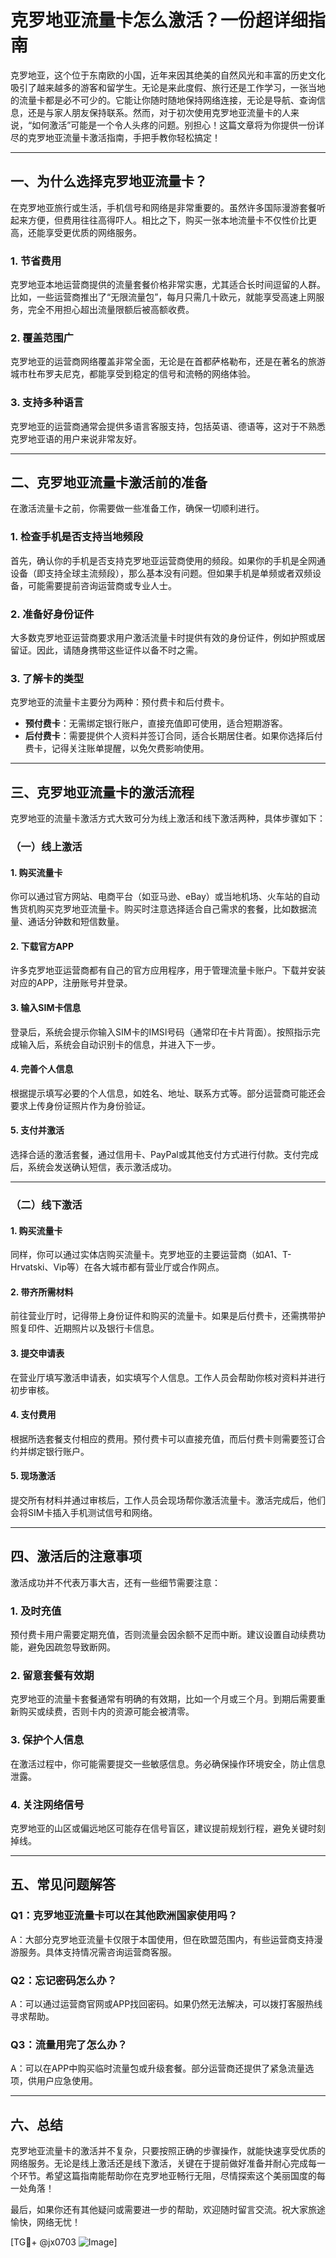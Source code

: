 # 克罗地亚流量卡怎么激活？一份超详细指南

克罗地亚，这个位于东南欧的小国，近年来因其绝美的自然风光和丰富的历史文化吸引了越来越多的游客和留学生。无论是来此度假、旅行还是工作学习，一张当地的流量卡都是必不可少的。它能让你随时随地保持网络连接，无论是导航、查询信息，还是与家人朋友保持联系。然而，对于初次使用克罗地亚流量卡的人来说，“如何激活”可能是一个令人头疼的问题。别担心！这篇文章将为你提供一份详尽的克罗地亚流量卡激活指南，手把手教你轻松搞定！

---

## 一、为什么选择克罗地亚流量卡？

在克罗地亚旅行或生活，手机信号和网络是非常重要的。虽然许多国际漫游套餐听起来方便，但费用往往高得吓人。相比之下，购买一张本地流量卡不仅性价比更高，还能享受更优质的网络服务。

### 1. **节省费用**
克罗地亚本地运营商提供的流量套餐价格非常实惠，尤其适合长时间逗留的人群。比如，一些运营商推出了“无限流量包”，每月只需几十欧元，就能享受高速上网服务，完全不用担心超出流量限额后被高额收费。

### 2. **覆盖范围广**
克罗地亚的运营商网络覆盖非常全面，无论是在首都萨格勒布，还是在著名的旅游城市杜布罗夫尼克，都能享受到稳定的信号和流畅的网络体验。

### 3. **支持多种语言**
克罗地亚的运营商通常会提供多语言客服支持，包括英语、德语等，这对于不熟悉克罗地亚语的用户来说非常友好。

---

## 二、克罗地亚流量卡激活前的准备

在激活流量卡之前，你需要做一些准备工作，确保一切顺利进行。

### 1. **检查手机是否支持当地频段**
首先，确认你的手机是否支持克罗地亚运营商使用的频段。如果你的手机是全网通设备（即支持全球主流频段），那么基本没有问题。但如果手机是单频或者双频设备，可能需要提前咨询运营商或专业人士。

### 2. **准备好身份证件**
大多数克罗地亚运营商要求用户激活流量卡时提供有效的身份证件，例如护照或居留证。因此，请随身携带这些证件以备不时之需。

### 3. **了解卡的类型**
克罗地亚的流量卡主要分为两种：预付费卡和后付费卡。
- **预付费卡**：无需绑定银行账户，直接充值即可使用，适合短期游客。
- **后付费卡**：需要提供个人资料并签订合同，适合长期居住者。如果你选择后付费卡，记得关注账单提醒，以免欠费影响使用。

---

## 三、克罗地亚流量卡的激活流程

克罗地亚的流量卡激活方式大致可分为线上激活和线下激活两种，具体步骤如下：

### （一）线上激活

#### 1. 购买流量卡
你可以通过官方网站、电商平台（如亚马逊、eBay）或当地机场、火车站的自动售货机购买克罗地亚流量卡。购买时注意选择适合自己需求的套餐，比如数据流量、通话分钟数和短信数量。

#### 2. 下载官方APP
许多克罗地亚运营商都有自己的官方应用程序，用于管理流量卡账户。下载并安装对应的APP，注册账号并登录。

#### 3. 输入SIM卡信息
登录后，系统会提示你输入SIM卡的IMSI号码（通常印在卡片背面）。按照指示完成输入后，系统会自动识别卡的信息，并进入下一步。

#### 4. 完善个人信息
根据提示填写必要的个人信息，如姓名、地址、联系方式等。部分运营商可能还会要求上传身份证照片作为身份验证。

#### 5. 支付并激活
选择合适的激活套餐，通过信用卡、PayPal或其他支付方式进行付款。支付完成后，系统会发送确认短信，表示激活成功。

---

### （二）线下激活

#### 1. 购买流量卡
同样，你可以通过实体店购买流量卡。克罗地亚的主要运营商（如A1、T-Hrvatski、Vip等）在各大城市都有营业厅或合作网点。

#### 2. 带齐所需材料
前往营业厅时，记得带上身份证件和购买的流量卡。如果是后付费卡，还需携带护照复印件、近期照片以及银行卡信息。

#### 3. 提交申请表
在营业厅填写激活申请表，如实填写个人信息。工作人员会帮助你核对资料并进行初步审核。

#### 4. 支付费用
根据所选套餐支付相应的费用。预付费卡可以直接充值，而后付费卡则需要签订合约并绑定银行账户。

#### 5. 现场激活
提交所有材料并通过审核后，工作人员会现场帮你激活流量卡。激活完成后，他们会将SIM卡插入手机测试信号和网络。

---

## 四、激活后的注意事项

激活成功并不代表万事大吉，还有一些细节需要注意：

### 1. **及时充值**
预付费卡用户需要定期充值，否则流量会因余额不足而中断。建议设置自动续费功能，避免因疏忽导致断网。

### 2. **留意套餐有效期**
克罗地亚的流量卡套餐通常有明确的有效期，比如一个月或三个月。到期后需要重新购买或续费，否则卡内的资源可能会被清零。

### 3. **保护个人信息**
在激活过程中，你可能需要提交一些敏感信息。务必确保操作环境安全，防止信息泄露。

### 4. **关注网络信号**
克罗地亚的山区或偏远地区可能存在信号盲区，建议提前规划行程，避免关键时刻掉线。

---

## 五、常见问题解答

### Q1：克罗地亚流量卡可以在其他欧洲国家使用吗？
A：大部分克罗地亚流量卡仅限于本国使用，但在欧盟范围内，有些运营商支持漫游服务。具体支持情况需咨询运营商客服。

### Q2：忘记密码怎么办？
A：可以通过运营商官网或APP找回密码。如果仍然无法解决，可以拨打客服热线寻求帮助。

### Q3：流量用完了怎么办？
A：可以在APP中购买临时流量包或升级套餐。部分运营商还提供了紧急流量选项，供用户应急使用。

---

## 六、总结

克罗地亚流量卡的激活并不复杂，只要按照正确的步骤操作，就能快速享受优质的网络服务。无论是线上激活还是线下激活，关键在于提前做好准备并耐心完成每一个环节。希望这篇指南能帮助你在克罗地亚畅行无阻，尽情探索这个美丽国度的每一处角落！

最后，如果你还有其他疑问或需要进一步的帮助，欢迎随时留言交流。祝大家旅途愉快，网络无忧！

[TG💪+ @jx0703 ![Image](https://github.com/user-attachments/assets/dbca1d08-cadb-493c-b0ec-ad6f7a83f270)]